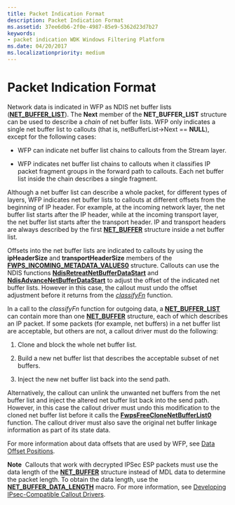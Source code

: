```yaml
---
title: Packet Indication Format
description: Packet Indication Format
ms.assetid: 37ee6db6-2f0e-4987-85e9-5362d23d7b27
keywords:
- packet indication WDK Windows Filtering Platform
ms.date: 04/20/2017
ms.localizationpriority: medium
---
```


# Packet Indication Format


Network data is indicated in WFP as NDIS net buffer lists ([**NET\_BUFFER\_LIST**](https://msdn.microsoft.com/library/windows/hardware/ff568388)). The **Next** member of the **NET\_BUFFER\_LIST** structure can be used to describe a *chain* of net buffer lists. WFP only indicates a single net buffer list to callouts (that is, netBufferList-&gt;Next == **NULL**), except for the following cases:

-   WFP can indicate net buffer list chains to callouts from the Stream layer.

-   WFP indicates net buffer list chains to callouts when it classifies IP packet fragment groups in the forward path to callouts. Each net buffer list inside the chain describes a single fragment.

Although a net buffer list can describe a whole packet, for different types of layers, WFP indicates net buffer lists to callouts at different offsets from the beginning of IP header. For example, at the incoming network layer, the net buffer list starts after the IP header, while at the incoming transport layer, the net buffer list starts after the transport header. IP and transport headers are always described by the first [**NET\_BUFFER**](https://msdn.microsoft.com/library/windows/hardware/ff568376) structure inside a net buffer list.

Offsets into the net buffer lists are indicated to callouts by using the **ipHeaderSize** and **transportHeaderSize** members of the [**FWPS\_INCOMING\_METADATA\_VALUES0**](https://msdn.microsoft.com/library/windows/hardware/ff552397) structure. Callouts can use the NDIS functions [**NdisRetreatNetBufferDataStart**](https://msdn.microsoft.com/library/windows/hardware/ff564527) and [**NdisAdvanceNetBufferDataStart**](https://msdn.microsoft.com/library/windows/hardware/ff560703) to adjust the offset of the indicated net buffer lists. However in this case, the callout must undo the offset adjustment before it returns from the [*classifyFn*](https://msdn.microsoft.com/library/windows/hardware/ff544890) function.

In a call to the *classifyFn* function for outgoing data, a [**NET\_BUFFER\_LIST**](https://msdn.microsoft.com/library/windows/hardware/ff568388) can contain more than one [**NET\_BUFFER**](https://msdn.microsoft.com/library/windows/hardware/ff568376) structure, each of which describes an IP packet. If some packets (for example, net buffers) in a net buffer list are acceptable, but others are not, a callout driver must do the following:

1.  Clone and block the whole net buffer list.

2.  Build a new net buffer list that describes the acceptable subset of net buffers.

3.  Inject the new net buffer list back into the send path.

Alternatively, the callout can unlink the unwanted net buffers from the net buffer list and inject the altered net buffer list back into the send path. However, in this case the callout driver must undo this modification to the cloned net buffer list before it calls the [**FwpsFreeCloneNetBufferList0**](https://msdn.microsoft.com/library/windows/hardware/ff551170) function. The callout driver must also save the original net buffer linkage information as part of its state data.

For more information about data offsets that are used by WFP, see [Data Offset Positions](https://msdn.microsoft.com/library/windows/hardware/ff546324).

**Note**  Callouts that work with decrypted IPSec ESP packets must use the data length of the [**NET\_BUFFER**](https://msdn.microsoft.com/library/windows/hardware/ff568376) structure instead of MDL data to determine the packet length. To obtain the data length, use the [**NET\_BUFFER\_DATA\_LENGTH**](https://msdn.microsoft.com/library/windows/hardware/ff568382) macro. For more information, see [Developing IPsec-Compatible Callout Drivers](developing-ipsec-compatible-callout-drivers.md).

 

 

 





